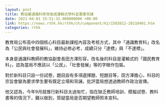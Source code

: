 ```yaml
---
layout: post
title: 教協憂通識科修改後成灌輸式學科並著重背誦
date: 2021-04-01 15:51:32.000000000 +08:00
link: https://news.rthk.hk/rthk/ch/component/k2/1583812-20210401.htm
categories: rthk
---
```


教育局公布高中四個核心科目最新課程內容及考核方式，其中「通識教育科」改名為「公民與社會發展科」，維持必修必考，成績只分「達標」與「不達標」。

本身是通識科教師的教協副會長田方澤形容，改名後的科目是灌輸式的「國民教育科」，認為當局不應該以「公民」、「社會發展」等的字眼作包裝。

對於新科目只設一份試卷，題目設有多項選擇題、短題目等，田方澤擔心，科目的宗旨會變為要求學生要有既定立場和背誦，批評當局想透過教師作政治宣傳。

他又認為，今年9月就推行新科目太過匆忙，指在缺乏教師培訓、模擬試卷、教科書等的情況下，難以做到，質疑當局是否期望教師照本宣科。
